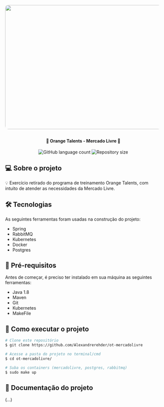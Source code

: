<p align="center">
    <img width="1920" height="400" style="border-radius: 10px" src=".src/main/assets/mercadolivre.jpeg" alt="Banner">
</p>

##

<h4 align="center"> 
	🚧 Orange Talents - Mercado Livre 🚧
</h4>

<p align="center">
    <img alt="GitHub language count" src="https://img.shields.io/github/languages/count/Alexandrerehder/ot-mercadolivre"> 
    <img alt="Repository size" src="https://img.shields.io/github/repo-size/Alexandrerehder/ot-mercadolivre">
</p>
    
## 💻 Sobre o projeto 

💡 Exercício retirado do programa de treinamento Orange Talents, com intuito de atender as necessidades da Mercado Livre.

## 🛠 Tecnologias

As seguintes ferramentas foram usadas na construção do projeto:

- Spring
- RabbitMQ
- Kubernetes
- Docker
- Postgres

## 🏁 Pré-requisitos

Antes de começar, é preciso ter instalado em sua máquina as seguintes ferramentas:

- Java 1.8
- Maven
- Git
- Kubernetes
- MakeFile

## 🚀 Como executar o projeto

```bash
# Clone este repositório
$ git clone https://github.com/Alexandrerehder/ot-mercadolivre

# Acesse a pasta do projeto no terminal/cmd
$ cd ot-mercadolivre/

# Suba os containers (mercadolivre, postgres, rabbitmq)
$ sudo make up
```

## 📕 Documentação do projeto
(...)
